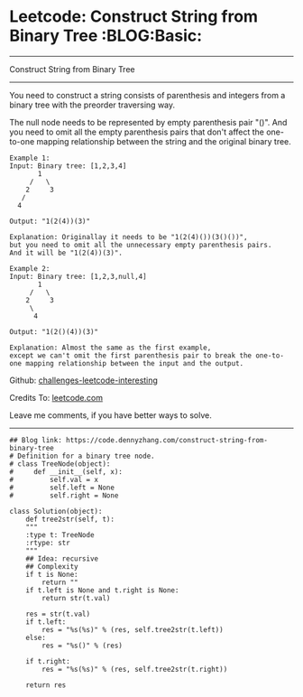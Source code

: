 
# Leetcode: Construct String from Binary Tree     :BLOG:Basic:

---

Construct String from Binary Tree  

---

You need to construct a string consists of parenthesis and integers from a binary tree with the preorder traversing way.  

The null node needs to be represented by empty parenthesis pair "()". And you need to omit all the empty parenthesis pairs that don't affect the one-to-one mapping relationship between the string and the original binary tree.  

    Example 1:
    Input: Binary tree: [1,2,3,4]
           1
         /   \
        2     3
       /    
      4     
    
    Output: "1(2(4))(3)"
    
    Explanation: Originallay it needs to be "1(2(4)())(3()())", 
    but you need to omit all the unnecessary empty parenthesis pairs. 
    And it will be "1(2(4))(3)".

    Example 2:
    Input: Binary tree: [1,2,3,null,4]
           1
         /   \
        2     3
         \  
          4 
    
    Output: "1(2()(4))(3)"
    
    Explanation: Almost the same as the first example, 
    except we can't omit the first parenthesis pair to break the one-to-one mapping relationship between the input and the output.

Github: [challenges-leetcode-interesting](https://github.com/DennyZhang/challenges-leetcode-interesting/tree/master/problems/construct-string-from-binary-tree)  

Credits To: [leetcode.com](https://leetcode.com/problems/construct-string-from-binary-tree/description/)  

Leave me comments, if you have better ways to solve.  

---

    ## Blog link: https://code.dennyzhang.com/construct-string-from-binary-tree
    # Definition for a binary tree node.
    # class TreeNode(object):
    #     def __init__(self, x):
    #         self.val = x
    #         self.left = None
    #         self.right = None
    
    class Solution(object):
        def tree2str(self, t):
    	"""
    	:type t: TreeNode
    	:rtype: str
    	"""
    	## Idea: recursive
    	## Complexity
    	if t is None:
    	    return ""
    	if t.left is None and t.right is None:
    	    return str(t.val)
    
    	res = str(t.val)
    	if t.left:
    	    res = "%s(%s)" % (res, self.tree2str(t.left))
    	else:
    	    res = "%s()" % (res)
    
    	if t.right:
    	    res = "%s(%s)" % (res, self.tree2str(t.right))
    
    	return res

